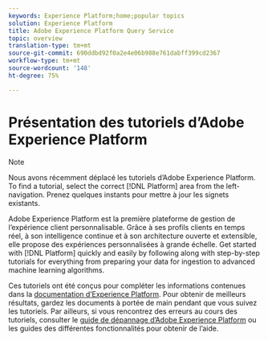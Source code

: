 ```yaml
---
keywords: Experience Platform;home;popular topics
solution: Experience Platform
title: Adobe Experience Platform Query Service
topic: overview
translation-type: tm+mt
source-git-commit: 690ddbd92f0a2e4e06b988e761dabff399cd2367
workflow-type: tm+mt
source-wordcount: '148'
ht-degree: 75%

---
```



# Présentation des tutoriels d’Adobe Experience Platform

>[!NOTE]
>
>Nous avons récemment déplacé les tutoriels d’Adobe Experience Platform. To find a tutorial, select the correct [!DNL Platform] area from the left-navigation. Prenez quelques instants pour mettre à jour les signets existants.

Adobe Experience Platform est la première plateforme de gestion de l’expérience client personnalisable. Grâce à ses profils clients en temps réel, à son intelligence continue et à son architecture ouverte et extensible, elle propose des expériences personnalisées à grande échelle. Get started with [!DNL Platform] quickly and easily by following along with step-by-step tutorials for everything from preparing your data for ingestion to advanced machine learning algorithms.

Ces tutoriels ont été conçus pour compléter les informations contenues dans la [documentation d’Experience Platform](../landing/documentation/overview.md). Pour obtenir de meilleurs résultats, gardez les documents à portée de main pendant que vous suivez les tutoriels. Par ailleurs, si vous rencontrez des erreurs au cours des tutoriels, consulter le [guide de dépannage d’Adobe Experience Platform](../landing/troubleshooting.md) ou les guides des différentes fonctionnalités pour obtenir de l’aide.